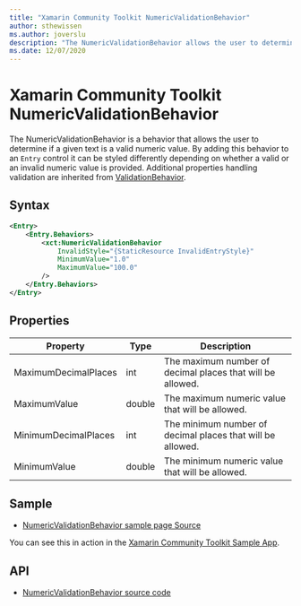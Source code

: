 ```yaml
---
title: "Xamarin Community Toolkit NumericValidationBehavior"
author: sthewissen
ms.author: joverslu
description: "The NumericValidationBehavior allows the user to determine if a given text is a valid numeric value."
ms.date: 12/07/2020
---
```


# Xamarin Community Toolkit NumericValidationBehavior

The NumericValidationBehavior is a behavior that allows the user to determine if a given text is a valid numeric value. By adding this behavior to an `Entry` control it can be styled differently depending on whether a valid or an invalid numeric value is provided. Additional properties handling validation are inherited from [ValidationBehavior](/xamarin-communitytoolkit/behaviors/validationbehavior).

## Syntax

```xml
<Entry>
    <Entry.Behaviors>
        <xct:NumericValidationBehavior 
            InvalidStyle="{StaticResource InvalidEntryStyle}"
            MinimumValue="1.0"
            MaximumValue="100.0"
        />
    </Entry.Behaviors>
</Entry>
```

## Properties

|Property  |Type  |Description  |
|---------|---------|---------|
| MaximumDecimalPlaces | int | The maximum number of decimal places that will be allowed. |
| MaximumValue | double | The maximum numeric value that will be allowed. |
| MinimumDecimalPlaces | int | The minimum number of decimal places that will be allowed. |
| MinimumValue | double | The minimum numeric value that will be allowed. |


## Sample

- [NumericValidationBehavior sample page Source](https://github.com/xamarin/XamarinCommunityToolkit/blob/main/src/CommunityToolkit/Xamarin.CommunityToolkit.Sample/Pages/Behaviors/NumericValidationBehaviorPage.xaml)

You can see this in action in the [Xamarin Community Toolkit Sample App](https://github.com/xamarin/XamarinCommunityToolkit).

## API

* [NumericValidationBehavior source code](https://github.com/xamarin/XamarinCommunityToolkit/blob/main/src/CommunityToolkit/Xamarin.CommunityToolkit/Behaviors/Validators/NumericValidationBehavior.shared.cs)